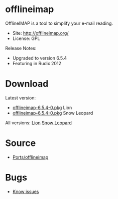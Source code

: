 

# offlineimap #

OfflineIMAP is a tool to simplify your e-mail reading.

  * Site: http://offlineimap.org/
  * License: GPL

Release Notes:
  * Upgraded to version 6.5.4
  * Featuring in Rudix 2012


# Download #

Latest version:
  * [offlineimap-6.5.4-0.pkg](http://code.google.com/p/rudix/downloads/detail?name=offlineimap-6.5.4-0.pkg) Lion
  * [offlineimap-6.5.4-0.pkg](http://code.google.com/p/rudix-snowleopard/downloads/detail?name=offlineimap-6.5.4-0.pkg) Snow Leopard

All versions: [Lion](http://code.google.com/p/rudix/downloads/list?q=offlineimap) [Snow Leopard](http://code.google.com/p/rudix-snowleopard/downloads/list?q=offlineimap)

# Source #
  * [Ports/offlineimap](http://code.google.com/p/rudix/source/browse/Ports/offlineimap)

# Bugs #
  * [Know issues](http://code.google.com/p/rudix/issues/list?q=offlineimap)
